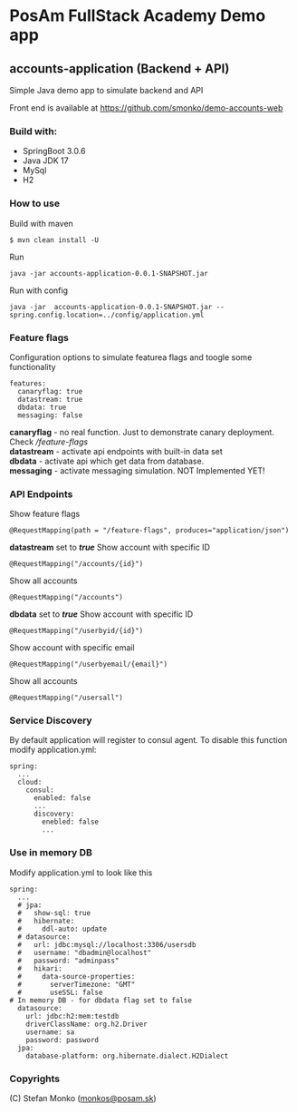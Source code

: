 # PosAm FullStack Academy Demo app

## accounts-application (Backend + API)

Simple Java demo app to simulate backend and API

Front end is available at https://github.com/smonko/demo-accounts-web 

### Build with:
- SpringBoot 3.0.6
- Java JDK 17
- MySql
- H2


### How to use

Build with maven
```
$ mvn clean install -U 
```

Run
```
java -jar accounts-application-0.0.1-SNAPSHOT.jar
```

Run with config
```
java -jar  accounts-application-0.0.1-SNAPSHOT.jar --spring.config.location=../config/application.yml
```

### Feature flags
Configuration options to simulate featurea flags and toogle some functionality

```
features:
  canaryflag: true
  datastream: true
  dbdata: true
  messaging: false
```

**canaryflag** - no real function. Just to demonstrate canary deployment. Check */feature-flags*  
**datastream** - activate api endpoints with built-in data set  
**dbdata** - activate api which get data from database.  
**messaging** - activate messaging simulation. NOT Implemented YET!  

### API Endpoints
Show feature flags
```
@RequestMapping(path = "/feature-flags", produces="application/json")
```

**datastream** set to ***true***
Show account with specific ID
```
@RequestMapping("/accounts/{id}")
```

Show all accounts
```
@RequestMapping("/accounts")
```

**dbdata** set to ***true***
Show account with specific ID
```
@RequestMapping("/userbyid/{id}")
```

Show account with specific email
```
@RequestMapping("/userbyemail/{email}")
```

Show all accounts
```
@RequestMapping("/usersall")
```

### Service Discovery
By default application will register to consul agent. To disable this function modify application.yml:
```
spring:
  ...
  cloud:
    consul:
      enabled: false
      ...
      discovery:
        enebled: false
        ...
```

### Use in memory DB
Modify application.yml to look like this

```
spring:
  ...
  # jpa:
  #   show-sql: true
  #   hibernate:
  #     ddl-auto: update
  # datasource:
  #   url: jdbc:mysql://localhost:3306/usersdb
  #   username: "dbadmin@localhost"
  #   password: "adminpass"
  #   hikari:
  #     data-source-properties:
  #       serverTimezone: "GMT"
  #       useSSL: false
# In memory DB - for dbdata flag set to false
  datasource:
    url: jdbc:h2:mem:testdb
    driverClassName: org.h2.Driver
    username: sa
    password: password
  jpa:
    database-platform: org.hibernate.dialect.H2Dialect
```

### Copyrights
(C) Stefan Monko (monkos@posam.sk)